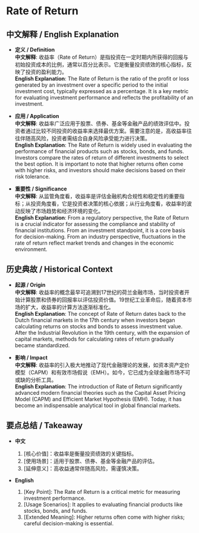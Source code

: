 # Rate of Return

## 中文解释 / English Explanation

* **定义 / Definition**  
  **中文解释**: 收益率（Rate of Return）是指投资在一定时期内所获得的回报与初始投资成本的比例，通常以百分比表示。它是衡量投资绩效的核心指标，反映了投资的盈利能力。  
  **English Explanation**: The Rate of Return is the ratio of the profit or loss generated by an investment over a specific period to the initial investment cost, typically expressed as a percentage. It is a key metric for evaluating investment performance and reflects the profitability of an investment.

* **应用 / Application**  
  **中文解释**: 收益率广泛应用于股票、债券、基金等金融产品的绩效评估中。投资者通过比较不同投资的收益率来选择最优方案。需要注意的是，高收益率往往伴随高风险，投资者需结合自身风险承受能力进行决策。  
  **English Explanation**: The Rate of Return is widely used in evaluating the performance of financial products such as stocks, bonds, and funds. Investors compare the rates of return of different investments to select the best option. It is important to note that higher returns often come with higher risks, and investors should make decisions based on their risk tolerance.

* **重要性 / Significance**  
  **中文解释**: 从监管角度看，收益率是评估金融机构合规性和稳定性的重要指标；从投资角度看，它是投资者决策的核心依据；从行业角度看，收益率的波动反映了市场趋势和经济环境的变化。  
  **English Explanation**: From a regulatory perspective, the Rate of Return is a crucial indicator for assessing the compliance and stability of financial institutions. From an investment standpoint, it is a core basis for decision-making. From an industry perspective, fluctuations in the rate of return reflect market trends and changes in the economic environment.

## 历史典故 / Historical Context

* **起源 / Origin**  
  **中文解释**: 收益率的概念最早可追溯到17世纪的荷兰金融市场，当时投资者开始计算股票和债券的回报率以评估投资价值。19世纪工业革命后，随着资本市场的扩大，收益率的计算方法逐渐标准化。  
  **English Explanation**: The concept of Rate of Return dates back to the Dutch financial markets in the 17th century when investors began calculating returns on stocks and bonds to assess investment value. After the Industrial Revolution in the 19th century, with the expansion of capital markets, methods for calculating rates of return gradually became standardized.

* **影响 / Impact**  
  **中文解释**: 收益率的引入极大地推动了现代金融理论的发展，如资本资产定价模型（CAPM）和有效市场假说（EMH）。如今，它已成为全球金融市场不可或缺的分析工具。  
  **English Explanation**: The introduction of Rate of Return significantly advanced modern financial theories such as the Capital Asset Pricing Model (CAPM) and Efficient Market Hypothesis (EMH). Today, it has become an indispensable analytical tool in global financial markets.

## 要点总结 / Takeaway

* **中文**  
  1. [核心价值]：收益率是衡量投资绩效的关键指标。
  2. [使用场景]：适用于股票、债券、基金等金融产品的评估。
  3. [延伸意义]：高收益通常伴随高风险，需谨慎决策。

* **English**  
  1. [Key Point]: The Rate of Return is a critical metric for measuring investment performance.
  2. [Usage Scenarios]: It applies to evaluating financial products like stocks, bonds, and funds.
  3. [Extended Meaning]: Higher returns often come with higher risks; careful decision-making is essential.